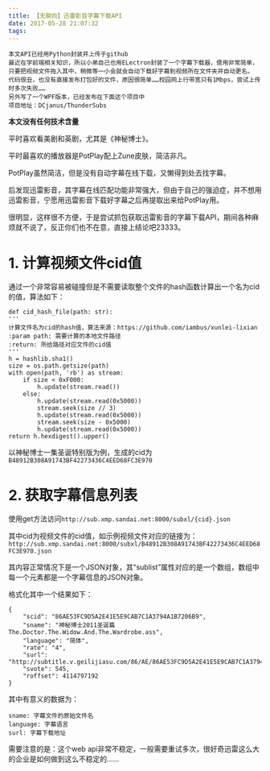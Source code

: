```yaml
---
title: 【无聊向】迅雷影音字幕下载API
date: 2017-05-28 21:07:32
tags:
---
```


    本文API已经用Python封装并上传于github
    最近在学前端相关知识，所以小弟自己也用ELectron封装了一个字幕下载器，使用非常简单，只要把视频文件拖入其中，稍微等一小会就会自动下载好字幕到视频所在文件夹并自动更名。
    代码很丑，也没有直接发布打包好的文件，原因很简单……校园网上行带宽只有1Mbps，尝试上传时多次失败……
    另外写了一个WPF版本，已经发布在下面这个项目中
    项目地址：DCjanus/ThunderSubs

**本文没有任何技术含量**

平时喜欢看美剧和英剧，尤其是《神秘博士》。

平时最喜欢的播放器是PotPlay配上Zune皮肤，简洁非凡。

PotPlay虽然简洁，但是没有自动字幕在线下载，又懒得到处去找字幕。

后发现迅雷影音，其字幕在线匹配功能非常强大，但由于自己的强迫症，并不想用迅雷影音，宁愿用迅雷影音下载好字幕之后再提取出来给PotPlay用。

很明显，这样很不方便，于是尝试抓包获取迅雷影音的字幕下载API，期间各种麻烦就不说了，反正你们也不在意，直接上结论吧23333。

# 1. 计算视频文件cid值

通过一个非常容易被碰撞但是不需要读取整个文件的hash函数计算出一个名为cid的值，算法如下：

    def cid_hash_file(path: str):
    '''
    计算文件名为cid的hash值，算法来源：https://github.com/iambus/xunlei-lixian
    :param path: 需要计算的本地文件路径
    :return: 所给路径对应文件的cid值
    '''
    h = hashlib.sha1()
    size = os.path.getsize(path)
    with open(path, 'rb') as stream:
        if size < 0xF000:
            h.update(stream.read())
        else:
            h.update(stream.read(0x5000))
            stream.seek(size // 3)
            h.update(stream.read(0x5000))
            stream.seek(size - 0x5000)
            h.update(stream.read(0x5000))
    return h.hexdigest().upper()

以神秘博士一集圣诞特别版为例，生成的cid为`B48912B308A91743BF42273436C4EED68FC3E970`

# 2. 获取字幕信息列表

使用get方法访问`http://sub.xmp.sandai.net:8000/subxl/{cid}.json`

其中cid为视频文件的cid值，如示例视频文件对应的链接为：`http://sub.xmp.sandai.net:8000/subxl/B48912B308A91743BF42273436C4EED68FC3E970.json`

其内容正常情况下是一个JSON对象，其“sublist”属性对应的是一个数组，数组中每一个元素都是一个字幕信息的JSON对象。

格式化其中一个结果如下：

    {
        "scid": "86AE53FC9D5A2E41E5E9CAB7C1A3794A1B7206B9",
        "sname": "神秘博士2011圣诞篇The.Doctor.The.Widow.And.The.Wardrobe.ass",
        "language": "简体",
        "rate": "4",
        "surl": "http://subtitle.v.geilijiasu.com/86/AE/86AE53FC9D5A2E41E5E9CAB7C1A3794A1B7206B9.ass",
        "svote": 545,
        "roffset": 4114797192
    }

其中有意义的数据为：

    sname: 字幕文件的原始文件名 
    language: 字幕语言 
    surl: 字幕下载地址

需要注意的是：这个web api非常不稳定，一般需要重试多次，很好奇迅雷这么大的企业是如何做到这么不稳定的……